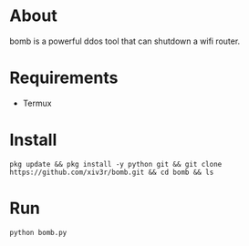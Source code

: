 # About 
bomb is a powerful ddos tool that can shutdown a wifi router.

# Requirements
- Termux

# Install 
```
pkg update && pkg install -y python git && git clone https://github.com/xiv3r/bomb.git && cd bomb && ls
```

# Run
```
python bomb.py
```
